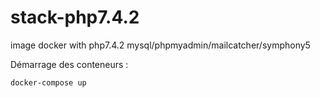 # stack-php7.4.2
image  docker with php7.4.2 mysql/phpmyadmin/mailcatcher/symphony5

Démarrage des conteneurs :
```
docker-compose up
